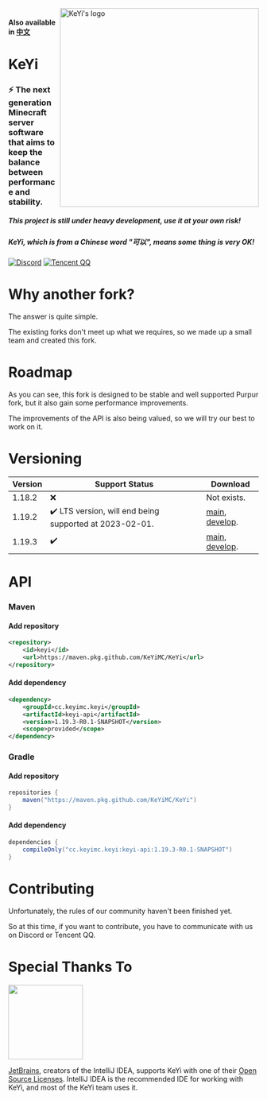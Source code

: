 <img src="https://user-images.githubusercontent.com/83630775/196994084-2c53ac23-f4be-4b90-b6fc-1b0ba65ea1b8.png" alt="KeYi's logo" align="right" width="400">

<div align="left">
  <h4>Also available in <a href="https://github.com/KeYiMC/KeYi/blob/develop/1.19.3/README_ZH.md">中文</a></h4>
  <h1>KeYi</h1>
  <h3>⚡ The next generation Minecraft server software that aims to keep the balance between performance and stability.</h3>
  <h5>This project is still under heavy development, use it at your own risk!</h5>
  <i><h5>KeYi, which is from a Chinese word "可以", means some thing is very OK!</h5></i>

[![Discord](https://img.shields.io/discord/1030133252134027304?color=%235865f2&label=Discord&logo=discord&logoColor=white&style=for-the-badge)](https://discord.gg/Sm2NsY5dpV)
[![Tencent QQ](https://img.shields.io/badge/Tencent%23QQ-%2312B7F5?style=for-the-badge&logo=tencentqq&logoColor=white)](https://jq.qq.com/?_wv=1027&k=tNDYZa7z)
</div>

# Why another fork?

The answer is quite simple.

The existing forks don't meet up what we requires, so we made up a small team and created this fork.

# Roadmap

As you can see, this fork is designed to be stable and well supported Purpur fork, but it also gain some performance improvements. 

The improvements of the API is also being valued, so we will try our best to work on it.

# Versioning

| Version | Support Status                                         | Download                                                     |
| ------- | ------------------------------------------------------ | ------------------------------------------------------------ |
| 1.18.2  | ❌                                                      | Not exists.                                                  |
| 1.19.2  | ✔️ LTS version, will end being supported at 2023-02-01. | [main](https://github.com/KeYiMC/KeYi/releases/tag/main-1.19.2), [develop](https://github.com/KeYiMC/KeYi/releases/tag/develop-1.19.2). |
| 1.19.3  | ✔️                                                      | [main](https://github.com/KeYiMC/KeYi/releases/tag/main-1.19.3), [develop](https://github.com/KeYiMC/KeYi/releases/tag/develop-1.19.3). |

# API

### Maven

#### Add repository

```xml
<repository>
    <id>keyi</id>
    <url>https://maven.pkg.github.com/KeYiMC/KeYi</url>
</repository>
```

#### Add dependency

```xml
<dependency>
    <groupId>cc.keyimc.keyi</groupId>
    <artifactId>keyi-api</artifactId>
    <version>1.19.3-R0.1-SNAPSHOT</version>
    <scope>provided</scope>
</dependency>
```

### Gradle

#### Add repository

```groovy
repositories {
    maven("https://maven.pkg.github.com/KeYiMC/KeYi")
}
```

#### Add dependency

```groovy
dependencies {
    compileOnly("cc.keyimc.keyi:keyi-api:1.19.3-R0.1-SNAPSHOT")
}
```

# Contributing

Unfortunately, the rules of our community haven't been finished yet. 

So at this time, if you want to contribute, you have to communicate with us on Discord or Tencent QQ.

# Special Thanks To

[<img src="https://user-images.githubusercontent.com/21148213/121807008-8ffc6700-cc52-11eb-96a7-2f6f260f8fda.png" alt="" width="150">](https://www.jetbrains.com)

[JetBrains](https://www.jetbrains.com/), creators of the IntelliJ IDEA, supports KeYi with one of their [Open Source Licenses](https://www.jetbrains.com/opensource/). IntelliJ IDEA is the recommended IDE for working with KeYi, and most of the KeYi team uses it.
